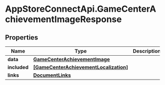# AppStoreConnectApi.GameCenterAchievementImageResponse

## Properties

Name | Type | Description | Notes
------------ | ------------- | ------------- | -------------
**data** | [**GameCenterAchievementImage**](GameCenterAchievementImage.md) |  | 
**included** | [**[GameCenterAchievementLocalization]**](GameCenterAchievementLocalization.md) |  | [optional] 
**links** | [**DocumentLinks**](DocumentLinks.md) |  | 


